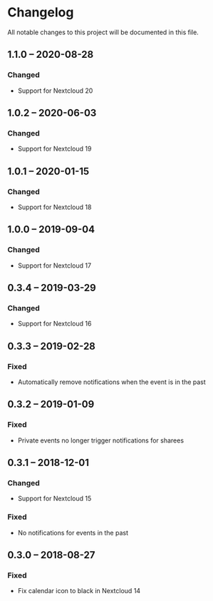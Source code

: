 # Changelog
All notable changes to this project will be documented in this file.

## 1.1.0 – 2020-08-28
### Changed
- Support for Nextcloud 20

## 1.0.2 – 2020-06-03
### Changed
- Support for Nextcloud 19

## 1.0.1 – 2020-01-15
### Changed
- Support for Nextcloud 18

## 1.0.0 – 2019-09-04
### Changed
- Support for Nextcloud 17

## 0.3.4 – 2019-03-29
### Changed
- Support for Nextcloud 16

## 0.3.3 – 2019-02-28
### Fixed
- Automatically remove notifications when the event is in the past

## 0.3.2 – 2019-01-09
### Fixed
- Private events no longer trigger notifications for sharees

## 0.3.1 – 2018-12-01
### Changed
- Support for Nextcloud 15

### Fixed
- No notifications for events in the past

## 0.3.0 – 2018-08-27
### Fixed
- Fix calendar icon to black in Nextcloud 14
